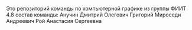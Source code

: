 Это репозиторий команды по компьютерной графике из группы ФИИТ 4.8
состав команды:
Анучин Дмитрий Олегович
Григорий Мироседи Андреевич
Рой Анастасия Сергеевна
